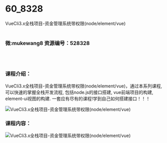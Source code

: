 # 60_8328
VueCli3.x全栈项目-资金管理系统带权限(node/element/vue)
<br/></br>
<h3>微:mukewang8 资源编号：528328</h3>
<br/></br>
<h3>课程介绍：</h3>
<p><a title="查看与 VueCli3.x 相关的文章" target="_blank">VueCli3.x</a>全栈项目-资金管理系统带权限(node/element/vue)，通过本系列课程,可以快速的掌握全栈开发流程, 包括node.js的接口搭建, vue前端项目的构建, element-ui视图的构建. 一套应有尽有的课程!学到自己如何搭建接口！！！</p>
<p><img src="https://www.ko996.com/wp-content/uploads/img/2019/11/356-2-300x169.jpg" alt="VueCli3.x全栈项目-资金管理系统带权限(node/element/vue)"></p>
<h3>课程内容：</h3>
<p><img src="https://www.ko996.com/wp-content/uploads/img/2019/11/2-6.png" alt="VueCli3.x全栈项目-资金管理系统带权限(node/element/vue)"></p>
<p>&nbsp;</p>
